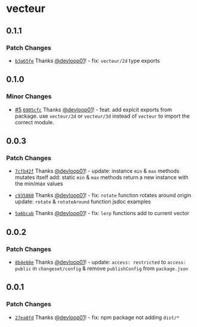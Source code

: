 # vecteur

## 0.1.1

### Patch Changes

- [`b3a65fe`](https://github.com/devloop01/vecteur/commit/b3a65fef146f22d12a1619e95616f9d41ff895f4) Thanks [@devloop01](https://github.com/devloop01)! - fix: `vecteur/2d` type exports

## 0.1.0

### Minor Changes

- [#5](https://github.com/devloop01/vecteur/pull/5) [`6905cfc`](https://github.com/devloop01/vecteur/commit/6905cfc7543990f17207f0ad9b1984ab1bf9f2d6) Thanks [@devloop01](https://github.com/devloop01)! - feat: add explcit exports from package. use `vecteur/2d` or `vecteur/3d` instead of `vecteur` to import the correct module.

## 0.0.3

### Patch Changes

- [`7cfb42f`](https://github.com/devloop01/vecteur/commit/7cfb42f6766852c828e54ad0ec8cc7b69ea12be9) Thanks [@devloop01](https://github.com/devloop01)! - update: instance `min` & `max` methods mutates itself
  add: static `min` & `max` methods return a new instance with the min/max values

- [`c935880`](https://github.com/devloop01/vecteur/commit/c935880041db456aa4ae13aace3cf405e8f7f79b) Thanks [@devloop01](https://github.com/devloop01)! - fix: `rotate` function rotates around origin
  update: `rotate` & `rotateAround` function jsdoc examples

- [`5a6bcab`](https://github.com/devloop01/vecteur/commit/5a6bcabc3b1e68f1db62ddedf109373ef6a9796c) Thanks [@devloop01](https://github.com/devloop01)! - fix: `lerp` functions add to current vector

## 0.0.2

### Patch Changes

- [`8b4e68e`](https://github.com/devloop01/vecteur/commit/8b4e68eef248691f494c6d93f3cc88680ff8706a) Thanks [@devloop01](https://github.com/devloop01)! - update: `access: restricted` to `access: public` in `changeset/config` & remove `publishConfig` from `package.json`

## 0.0.1

### Patch Changes

- [`27ea8fd`](https://github.com/devloop01/vecteur/commit/27ea8fd6935e6022e2297aa10f38ed612ab9de96) Thanks [@devloop01](https://github.com/devloop01)! - fix: npm package not adding `dist/*`
